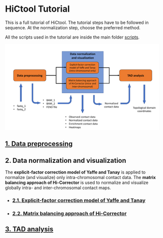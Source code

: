 # HiCtool Tutorial

This is a full tutorial of HiCtool. The tutorial steps have to be followed in sequence. At the normalization step, choose the preferred method.

All the scripts used in the tutorial are inside the main folder [scripts](https://github.com/Zhong-Lab-UCSD/HiCtool/tree/master/scripts).

![](/tutorial/HiCtool_workflow.png)

## [1. Data preprocessing](/tutorial/data-preprocessing.md)
## 2. Data normalization and visualization
The **explicit-factor correction model of Yaffe and Tanay** is applied to normalize (and visualize) only intra-chromosomal contact data. The **matrix balancing approach of Hi-Corrector** is used to normalize and visualize globally intra- and inter-chromosomal contact maps.
- ### [2.1. Explicit-factor correction model of Yaffe and Tanay](/tutorial/normalization-yaffe-tanay.md)
- ### [2.2. Matrix balancing approach of Hi-Corrector](/tutorial/normalization-matrix-balancing.md)
## [3. TAD analysis](/tutorial/tad-analysis.md)

